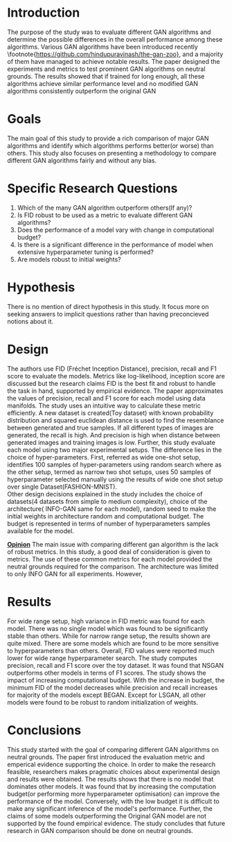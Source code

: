  # Introduction 
  The purpose of the study was to evaluate different GAN algorithms and determine the possible differences in the overall performance among these algorithms. Various GAN algorithms have been introduced recently \footnote{https://github.com/hindupuravinash/the-gan-zoo}, and a majority of them have managed to achieve notable results. The paper designed the experiments and  metrics to test prominent GAN algorithms on neutral grounds. The results showed that if trained for long enough, all these algorithms achieve similar performance level and no modified GAN algorithms consistently outperform the original GAN 
  
# Goals

The main goal of this study to provide a rich comparison of major GAN algorithms and identify which algorithms performs better(or worse)  than others. This study also focuses on presenting a methodology to compare different GAN algorithms fairly and without any bias.

# Specific Research Questions

1. Which of the many GAN algorithm outperform others(If any)?
2. Is FID robust  to be used as  a metric to evaluate different   GAN algorithms?
3. Does the performance of a model vary with change in computational budget?
4. Is there is a significant difference in the performance of model when extensive hyperparameter tuning is performed?
5. Are models robust to initial weights?

# Hypothesis
There is no mention of direct hypothesis in this study. It focus more on seeking answers to implicit questions rather than having  preconcieved notions about it.
# Design
The authors use FID (Fréchet Inception Distance), precision, recall and F1 score to evaluate the models. Metrics like log-likelihood, inception score are discussed but the research claims FID is the best fit and robust to handle the task in hand, supported by empirical evidence.
The paper approximates the values of precision, recall and F1 score for each model using data manifolds. The study uses an intuitive way to calculate these metric efficiently. A new dataset is created(Toy dataset) with known probability distribution and squared euclidean distance is used to find the resemblance between generated and true samples. If all different types of images are generated, the recall is high. And precision is high when distance between generated images and training images is low. 
Further, this study evaluate each model using two major experimental setups. The  difference lies in the choice of hyper-parameters. First, referred as wide one-shot setup, identifies 100 samples of hyper-parameters using random search where as the other setup, termed as narrow two shot setups, uses 50 samples of hyperparameter selected manually using the results of wide one shot setup over single Dataset(FASHION-MNIST).    
Other design decisions  explained in the study includes the choice of  datasets(4 datasets from simple to medium complexity), choice of the architecture( INFO-GAN same for each model), random seed to make the initial weights in architecture random and computational budget. The budget is represented in terms of number of hyperparameters samples available  for the model.

<b><u>Opinion</u></b>
The main issue with comparing different gan algorithm is the lack of robust metrics. In this study, a good deal of consideration is given to metrics. The use of these common metrics for each model provided the neutral grounds required for the comparison. 
The architecture was limited to only INFO GAN for all experiments. However, 

# Results

For wide range setup, high variance in FID metric was found for each model. There was no single model which was found to be significantly stable than others. While for narrow range setup, the results shown are quite mixed. There are some models which are found to be more sensitive to hyperparameters than others. Overall, FID values were reported much lower for wide range hyperparameter search.
The study computes precision, recall and F1 score over the toy dataset. It was found that NSGAN outperforms other models in terms of F1 scores.
The study shows the impact of increasing computational budget. With the increase in budget, the minimum FID of the model decreases while  precision and recall increases for majority of the models except BEGAN. 
Except for LSGAN, all other models were found to be robust to random initialization of weights. 

# Conclusions
This study started with the goal of comparing different GAN algorithms on neutral grounds. The paper first introduced the evaluation metric and emperical evidence supporting the choice. In order to make the research feasible, researchers makes pragmatic choices about experimental design and results were obtained. The results shows that there is no model that dominates other models. It was found that by increasing the computation budget(or performing more hyperparameter optimisation) can improve the performance of the model. Conversely, with the low budget it is difficult to make any significant inference of the model's performance.
Further, the claims of some models outperforming the Original GAN model are not supported by the found empirical evidence. The study concludes that future research in GAN comparison should be done on neutral grounds.
        
<!--stackedit_data:
eyJoaXN0b3J5IjpbLTIxMzczMTU2NjcsLTU4OTc5MTY2NiwtNT
g5NzkxNjY2LDUzMDA3NDY5OSwtMTk5OTc1MDg0NSwxOTc0MDIw
MTMsLTExMzUxODEwNzYsMTU5NDkyODczNCwtMTA2MTYyNjY0OS
wxNzU4NTg3MCwxNDI5OTQ5NjcwLDIxMTcwMzY4ODgsLTYyOTgx
NDMxNywxNDMxMTc2MDMwLDE2NzEzMTMyMjcsLTU5Njk2ODg2LC
04NDU3NjcwMDksLTU3ODQ3NDU1OCwxOTIyMTk3NzM3LC04MzQ1
MDUyNjNdfQ==
-->